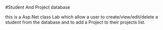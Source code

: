 #Student And Project database

this is a Asp.Net class Lab which allow a user to create/view/edit/delete a student from the database and to add a Project to their projects list.